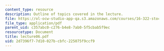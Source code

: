 ```yaml
---
content_type: resource
description: Outline of topics covered in the lecture.
file: https://ol-ocw-studio-app-qa.s3.amazonaws.com/courses/16-322-stochastic-estimation-and-control-fall-2004/2d7396f77d10027bcbfc225075f9ccf9_lecture06.pdf
file_type: application/pdf
parent_uid: c357abc0-c276-b4e8-7ab0-5f5cbab5f9ec
resourcetype: Document
title: lecture06.pdf
uid: 2d7396f7-7d10-027b-cbfc-225075f9ccf9
---
```

